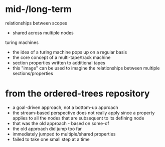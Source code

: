 
# mid-/long-term

relationships between scopes
- shared across multiple nodes

turing machines
- the idea of a turing machine pops up on a regular basis
- the core concept of a multi-tape/track machine
- section properties written to additional tapes
- this "image" can be used to imagine the relationships
  between multiple sections/properties

# from the ordered-trees repository

- a goal-driven approach, not a bottom-up approach
- the stream-based perspective does not really apply
  since a property applies to all the nodes that are
  subsequent to its defining node
- that was the old approach - based on some-of
- the old approach did jump too far
- immediately jumped to multiple/shared properties
- failed to take one small step at a time
